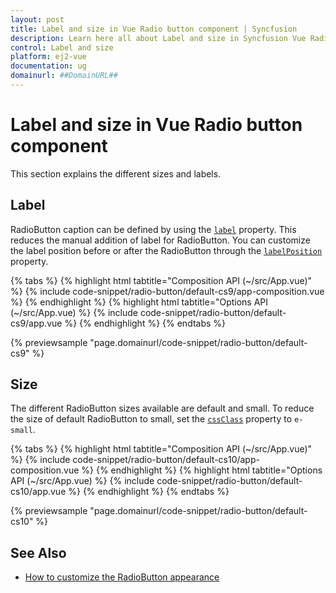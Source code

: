 ```yaml
---
layout: post
title: Label and size in Vue Radio button component | Syncfusion
description: Learn here all about Label and size in Syncfusion Vue Radio button component of Syncfusion Essential JS 2 and more.
control: Label and size 
platform: ej2-vue
documentation: ug
domainurl: ##DomainURL##
---
```


# Label and size in Vue Radio button component

This section explains the different sizes and labels.

## Label

RadioButton caption can be defined by using the [`label`](https://ej2.syncfusion.com/vue/documentation/api/radio-button/#label) property. This reduces the manual addition of label for RadioButton. You can customize the label position before or after the RadioButton through the [`labelPosition`](https://ej2.syncfusion.com/vue/documentation/api/radio-button/#labelposition) property.

{% tabs %}
{% highlight html tabtitle="Composition API (~/src/App.vue)" %}
{% include code-snippet/radio-button/default-cs9/app-composition.vue %}
{% endhighlight %}
{% highlight html tabtitle="Options API (~/src/App.vue) %}
{% include code-snippet/radio-button/default-cs9/app.vue %}
{% endhighlight %}
{% endtabs %}
        
{% previewsample "page.domainurl/code-snippet/radio-button/default-cs9" %}

## Size

The different RadioButton sizes available are default and small. To reduce the size of default RadioButton to small, set the [`cssClass`](https://ej2.syncfusion.com/vue/documentation/api/radio-button/#cssclass) property to `e-small`.

{% tabs %}
{% highlight html tabtitle="Composition API (~/src/App.vue)" %}
{% include code-snippet/radio-button/default-cs10/app-composition.vue %}
{% endhighlight %}
{% highlight html tabtitle="Options API (~/src/App.vue) %}
{% include code-snippet/radio-button/default-cs10/app.vue %}
{% endhighlight %}
{% endtabs %}
        
{% previewsample "page.domainurl/code-snippet/radio-button/default-cs10" %}

## See Also

* [How to customize the RadioButton appearance](./how-to/customize-radiobutton-appearance)